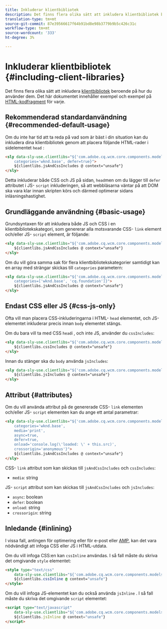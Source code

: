 ```yaml
---
title: Inkluderar klientbibliotek
description: Det finns flera olika sätt att inkludera klientbibliotek beroende på hur du använder dem.
translation-type: tm+mt
source-git-commit: 87e39566617f64b91bd8e98b3779b9b5c426c31c
workflow-type: tm+mt
source-wordcount: '333'
ht-degree: 3%

---
```



# Inkluderar klientbibliotek {#including-client-libraries}

Det finns flera olika sätt att inkludera [klientbibliotek](/help/developing/archetype/uifrontend.md#clientlibs) beroende på hur du använder dem. Det här dokumentet innehåller exempel och exempel på [HTML-kodfragment](https://docs.adobe.com/content/help/en/experience-manager-htl/using/overview.html) för varje.

## Rekommenderad standardanvändning {#recommended-default-usage}

Om du inte har tid att ta reda på vad som är bäst i din situation kan du inkludera dina klientbibliotek genom att placera följande HTML-rader i sidelementet `head` :

```html
<sly data-sly-use.clientlibs="${'com.adobe.cq.wcm.core.components.models.ClientLibraries' @
    categories='wknd.base', defer=true}">
    ${clientlibs.jsAndCssIncludes @ context="unsafe"}
</sly>
```

Detta inkluderar både CSS och JS på sidan, `head`men om du lägger till `defer` attributet i JS- `script` inkluderingen, så att webbläsarna väntar på att DOM ska vara klar innan skripten körs och därmed optimerar sidans inläsningshastighet.

## Grundläggande användning {#basic-usage}

Grundsyntaxen för att inkludera både JS och CSS i en klientbibliotekskategori, som genererar alla motsvarande CSS- `link` element och/eller JS- `script` element, är följande:

```html
<sly data-sly-use.clientlibs="${'com.adobe.cq.wcm.core.components.models.ClientLibraries' @ categories='wknd.base'}">
    ${clientlibs.jsAndCssIncludes @ context="unsafe"}
</sly>
```

Om du vill göra samma sak för flera klientbibliotekskategorier samtidigt kan en array med strängar skickas till `categories` parametern:

```html
<sly data-sly-use.clientlibs="${'com.adobe.cq.wcm.core.components.models.ClientLibraries' @
    categories=['wknd.base', 'cq.foundation']}">
    ${clientlibs.jsAndCssIncludes @ context="unsafe"}
</sly>
```

## Endast CSS eller JS {#css-js-only}

Ofta vill man placera CSS-inkluderingarna i HTML- `head` elementet, och JS-elementet inkluderar precis innan `body` elementet stängs.

Om du bara vill ta med CSS `head`i , och inte JS, använder du `cssIncludes`:

```html
<sly data-sly-use.clientlibs="${'com.adobe.cq.wcm.core.components.models.ClientLibraries' @ categories='wknd.base'}">
    ${clientlibs.cssIncludes @ context="unsafe"}
</sly>
```

Innan du stänger ska du `body` använda `jsIncludes`:

```html
<sly data-sly-use.clientlibs="${'com.adobe.cq.wcm.core.components.models.ClientLibraries' @ categories='wknd.base'}">
    ${clientlibs.jsIncludes @ context="unsafe"}
</sly>
```

## Attribut {#attributes}

Om du vill använda attribut på de genererade CSS- `link` elementen och/eller JS- `script` elementen kan du ange ett antal parametrar:

```html
<sly data-sly-use.clientlibs="${'com.adobe.cq.wcm.core.components.models.ClientLibraries' @
    categories='wknd.base',
    media='print',
    async=true,
    defer=true,
    onload='console.log(\'loaded: \' + this.src)',
    crossorigin='anonymous'}">
    ${clientlibs.jsAndCssIncludes @ context="unsafe"}
</sly>
```

CSS- `link` attribut som kan skickas till `jsAndCssIncludes` och `cssIncludes`:

* `media`: string

JS- `script` attribut som kan skickas till `jsAndCssIncludes` och `jsIncludes`:

* `async`: boolean
* `defer`: boolean
* `onload`: string
* `crossorigin`: string

## Inledande {#inlining}

I vissa fall, antingen för optimering eller för e-post eller [AMP,](amp.md) kan det vara nödvändigt att infoga CSS eller JS i HTML-utdata.

Om du vill infoga CSS:en kan `cssInline` användas. I så fall måste du skriva det omgivande `style` elementet:

```html
<style type="text/css"
    data-sly-use.clientlibs="${'com.adobe.cq.wcm.core.components.models.ClientLibraries' @ categories='wknd.base'}">
    ${clientlibs.cssInline @ context="unsafe"}
</style>
```

Om du vill infoga JS-elementet kan du också använda `jsInline` . I så fall måste du skriva det omgivande `script` elementet:

```html
<script type="text/javascript"
    data-sly-use.clientlibs="${'com.adobe.cq.wcm.core.components.models.ClientLibraries' @ categories='wknd.base'}">
    ${clientlibs.jsInline @ context="unsafe"}
</script>
```
